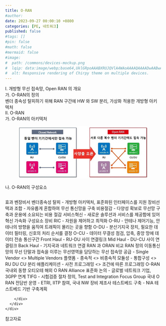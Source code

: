 ```yaml
---
title: O-RAN
#author: 
date: 2023-09-27 00:00:10 +0800
categories: [PE, 네트워크]
published: false
#tags: []
#pin: false
#math: false
#mermaid: false
#image:
#  path: /commons/devices-mockup.png
#  lqip: data:image/webp;base64,UklGRpoAAABXRUJQVlA4WAoAAAAQAAAADwAABwAAQUxQSDIAAAARL0AmbZurmr57yyIiqE8oiG0bejIYEQTgqiDA9vqnsUSI6H+oAERp2HZ65qP/VIAWAFZQOCBCAAAA8AEAnQEqEAAIAAVAfCWkAALp8sF8rgRgAP7o9FDvMCkMde9PK7euH5M1m6VWoDXf2FkP3BqV0ZYbO6NA/VFIAAAA
#  alt: Responsive rendering of Chirpy theme on multiple devices.
---
```


<div class="post-wrap">
  <div class="para">
    <div class="para-title">
      I. 개방형 무선 접속망, Open RAN 의 개요
    </div>
    <div class="para-cntnt">
      <div class="para">
        <div class="para-title">
          가. O-RAN의 정의
        </div>
        <div class="para-cntnt">
            벤더 종속성 탈피하기 위해 RAN 구간에 HW 와 SW 분리, 가상화 적용한 개방형 아키텍처
        </div>
      </div>
    </div>
  </div>
  
  <div class="para">
    <div class="para-title">
      II. O-RAN
    </div>
    <div class="para-cntnt">
      <div class="para">
        <div class="para-title">
          가. O-RAN의 아키텍처
        </div>
        <div class="para-cntnt">
          <figure class="post-figure">
            <img src="/assets/img/posts/O-RAN.png" alt="O-RAN">
<!--            <figcaption>Source: Unveiling the Metaverse: Exploring Emerging Trends, Multifaceted Perspectives, and Future Challenges</figcaption>-->
          </figure>
        </div>
      </div>
      <div class="para">
        <div class="para-title">
          나. O-RAN의 구성요소
        </div>
        <div class="para-cntnt">
          <table class="post-table">
          </table>
          효과 벤장비서
  벤더종속성 탈피 - 개방형 아키텍처, 표준화된 인터페이스를 지원 
  장비선택과 조합 - 자유롭게 혼합하여 무선 통신망을 구축
  비용절감 - 다양성 확보로 무선망 구축과 운용에 소요되는 비용 절감
  서비스혁신 - 새로운 솔루션과 서비스를 제공함에 있어 혁신 가속화
구성요소
  장비
    RIC - 자원을 제어하고 최적화
    O-RU - 안테나 제어기능, 안테나의 방향을 움직여 트래픽이 몰리는 곳을 향함 
    O-DU - 분산기지국 장치, 필요한 데이터 필터링, 신호의 처리 순서를 결정
    O-CU - 데이터 무결성 점검, 압축, 중앙 망에 데이터 전송    
  통신구간
    Front Haul - RU-DU 사이 연결링크
    Mid Haul - DU-CU 사이 연결링크
    Back Haul - 기지국과 네트워크 연결
RAN 과 ORAN 비교
RAN 정의
  이동통신 망의 무선 단말과 접속을 이루는 무선영역을 담당하는 무선 접속망
  공급 - Single Vendor &lt;&gt; Multiple Vendors
  플랫폼 - 종속적 &lt;&gt; 비종속적
  모듈성 - 통합구성 &lt;&gt;  RU DU CU 분리
  애플리케이션 - 사전 프로그래밍 &lt;&gt; 조건에 따른 프로그래밍
O-RAN 국내외 동향 오티오테
  해외
    O RAN Alliance 표준화 논의 - 글로벌 네트워크 기업, 3GPP 연계
    TIFG - 시험검증 절차 정의, Test and Integration Focus Group
  국내
    O RAN 전담반 운영 - ETRI, IITP 참여, 국내 NW 장비 제조사
    테스트베드 구축 - NIA 테스트베드 기반 구축계획

        </div>
      </div>
    </div>
  </div>

  <div class="refr-wrap">
    <div class="refr-title">
        참고자료
    </div>
    <ol class="refr-list">
    <!--    <li>(나현식, 최대선) <a target="_blank" href="https://scienceon.kisti.re.kr/commons/util/originalView.do?cn=JAKO202225948430499&oCn=JAKO202225948430499&dbt=JAKO&journal=NJOU00291864">메타버스 보안 위협 요소 및 대응 방안 검토</a></li>-->
    <!--    <li>(M. Uddin, S. Manickam, H. Ullah, M. Obaidat and A. Dandoush) <a target="_blank" href="https://ieeexplore.ieee.org/abstract/document/10138386">Unveiling the Metaverse: Exploring Emerging Trends, Multifaceted Perspectives, and Future Challenges</a></li>-->
    </ol>
  </div>
</div>
